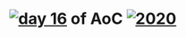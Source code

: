 # [![day 16](16)](https://adventofcode.com/day/16) of AoC [![2020](2020)](https://adventofcode.com/2020)
